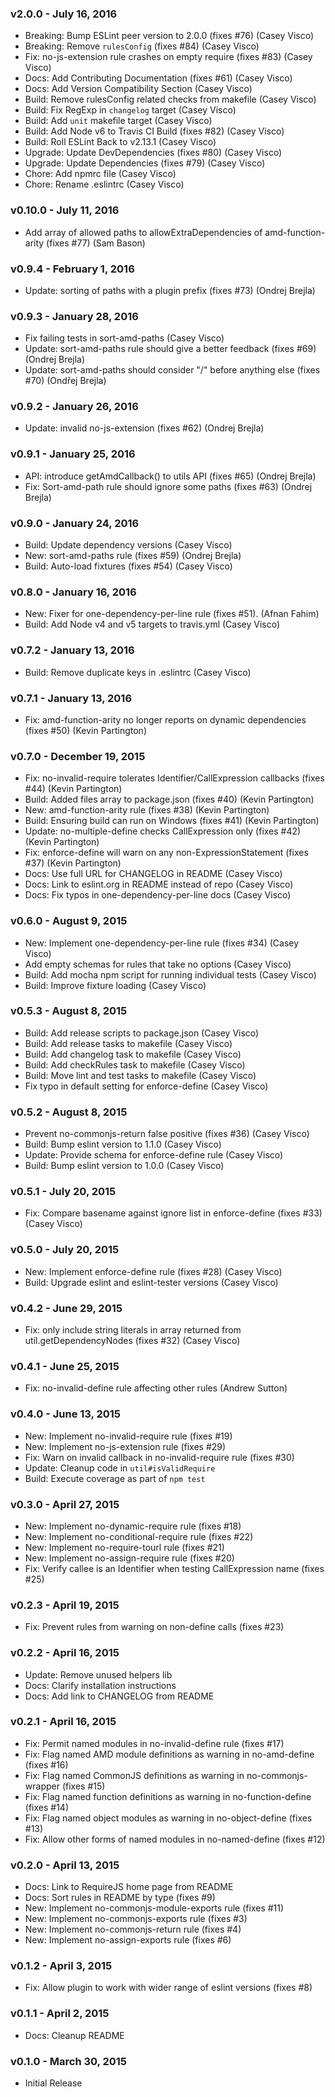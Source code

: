 ### v2.0.0 - July 16, 2016

* Breaking: Bump ESLint peer version to 2.0.0 (fixes #76) (Casey Visco)
* Breaking: Remove `rulesConfig` (fixes #84) (Casey Visco)
* Fix: no-js-extension rule crashes on empty require (fixes #83) (Casey Visco)
* Docs: Add Contributing Documentation (fixes #61) (Casey Visco)
* Docs: Add Version Compatibility Section (Casey Visco)
* Build: Remove rulesConfig related checks from makefile (Casey Visco)
* Build: Fix RegExp in `changelog` target (Casey Visco)
* Build: Add `unit` makefile target (Casey Visco)
* Build: Add Node v6 to Travis CI Build (fixes #82) (Casey Visco)
* Build: Roll ESLint Back to v2.13.1 (Casey Visco)
* Upgrade: Update DevDependencies (fixes #80) (Casey Visco)
* Upgrade: Update Dependencies (fixes #79) (Casey Visco)
* Chore: Add npmrc file (Casey Visco)
* Chore: Rename .eslintrc (Casey Visco)

### v0.10.0 - July 11, 2016

* Add array of allowed paths to allowExtraDependencies of amd-function-arity (fixes #77) (Sam Bason)

### v0.9.4 - February 1, 2016

* Update: sorting of paths with a plugin prefix (fixes #73) (Ondrej Brejla)

### v0.9.3 - January 28, 2016

* Fix failing tests in sort-amd-paths (Casey Visco)
* Update: sort-amd-paths rule should give a better feedback (fixes #69) (Ondrej Brejla)
* Update: sort-amd-paths should consider "/" before anything else (fixes #70) (Ondřej Brejla)

### v0.9.2 - January 26, 2016

* Update: invalid no-js-extension (fixes #62) (Ondrej Brejla)

### v0.9.1 - January 25, 2016

* API: introduce getAmdCallback() to utils API (fixes #65) (Ondrej Brejla)
* Fix: Sort-amd-path rule should ignore some paths (fixes #63) (Ondrej Brejla)

### v0.9.0 - January 24, 2016

* Build: Update dependency versions (Casey Visco)
* New: sort-amd-paths rule (fixes #59) (Ondrej Brejla)
* Build: Auto-load fixtures (fixes #54) (Casey Visco)

### v0.8.0 - January 16, 2016

* New: Fixer for one-dependency-per-line rule (fixes #51). (Afnan Fahim)
* Build: Add Node v4 and v5 targets to travis.yml (Casey Visco)

### v0.7.2 - January 13, 2016

* Build: Remove duplicate keys in .eslintrc (Casey Visco)

### v0.7.1 - January 13, 2016

* Fix: amd-function-arity no longer reports on dynamic dependencies (fixes #50) (Kevin Partington)

### v0.7.0 - December 19, 2015

* Fix: no-invalid-require tolerates Identifier/CallExpression callbacks (fixes #44) (Kevin Partington)
* Build: Added files array to package.json (fixes #40) (Kevin Partington)
* New: amd-function-arity rule (fixes #38) (Kevin Partington)
* Build: Ensuring build can run on Windows (fixes #41) (Kevin Partington)
* Update: no-multiple-define checks CallExpression only (fixes #42) (Kevin Partington)
* Fix: enforce-define will warn on any non-ExpressionStatement (fixes #37) (Kevin Partington)
* Docs: Use full URL for CHANGELOG in README (Casey Visco)
* Docs: Link to eslint.org in README instead of repo (Casey Visco)
* Docs: Fix typos in one-dependency-per-line docs (Casey Visco)

### v0.6.0 - August 9, 2015

* New: Implement one-dependency-per-line rule (fixes #34) (Casey Visco)
* Add empty schemas for rules that take no options (Casey Visco)
* Build: Add mocha npm script for running individual tests (Casey Visco)
* Build: Improve fixture loading (Casey Visco)

### v0.5.3 - August 8, 2015

* Build: Add release scripts to package.json (Casey Visco)
* Build: Add release tasks to makefile (Casey Visco)
* Build: Add changelog task to makefile (Casey Visco)
* Build: Add checkRules task to makefile (Casey Visco)
* Build: Move lint and test tasks to makefile (Casey Visco)
* Fix typo in default setting for enforce-define (Casey Visco)

### v0.5.2 - August 8, 2015

* Prevent no-commonjs-return false positive (fixes #36) (Casey Visco)
* Build: Bump eslint version to 1.1.0 (Casey Visco)
* Update: Provide schema for enforce-define rule (Casey Visco)
* Build: Bump eslint version to 1.0.0 (Casey Visco)

### v0.5.1 - July 20, 2015

* Fix: Compare basename against ignore list in enforce-define (fixes #33) (Casey Visco)

### v0.5.0 - July 20, 2015

* New: Implement enforce-define rule (fixes #28) (Casey Visco)
* Build: Upgrade eslint and eslint-tester versions (Casey Visco)

### v0.4.2 - June 29, 2015

* Fix: only include string literals in array returned from util.getDependencyNodes (fixes #32) (Casey Visco)

### v0.4.1 - June 25, 2015

* Fix: no-invalid-define rule affecting other rules (Andrew Sutton)

### v0.4.0 - June 13, 2015

* New: Implement no-invalid-require rule (fixes #19)
* New: Implement no-js-extension rule (fixes #29)
* Fix: Warn on invalid callback in no-invalid-require rule (fixes #30)
* Update: Cleanup code in `util#isValidRequire`
* Build: Execute coverage as part of `npm test`

### v0.3.0 - April 27, 2015

* New: Implement no-dynamic-require rule (fixes #18)
* New: Implement no-conditional-require rule (fixes #22)
* New: Implement no-require-tourl rule (fixes #21)
* New: Implement no-assign-require rule (fixes #20)
* Fix: Verify callee is an Identifier when testing CallExpression name (fixes #25)

### v0.2.3 - April 19, 2015

* Fix: Prevent rules from warning on non-define calls (fixes #23)

### v0.2.2 - April 16, 2015

* Update: Remove unused helpers lib
* Docs: Clarify installation instructions
* Docs: Add link to CHANGELOG from README

### v0.2.1 - April 16, 2015

* Fix: Permit named modules in no-invalid-define rule (fixes #17)
* Fix: Flag named AMD module definitions as warning in no-amd-define (fixes #16)
* Fix: Flag named CommonJS definitions as warning in no-commonjs-wrapper (fixes #15)
* Fix: Flag named function definitions as warning in no-function-define (fixes #14)
* Fix: Flag named object modules as warning in no-object-define (fixes #13)
* Fix: Allow other forms of named modules in no-named-define (fixes #12)

### v0.2.0 - April 13, 2015

* Docs: Link to RequireJS home page from README
* Docs: Sort rules in README by type (fixes #9)
* New: Implement no-commonjs-module-exports rule (fixes #11)
* New: Implement no-commonjs-exports rule (fixes #3)
* New: Implement no-commonjs-return rule (fixes #4)
* New: Implement no-assign-exports rule (fixes #6)

### v0.1.2 - April 3, 2015

* Fix: Allow plugin to work with wider range of eslint versions (fixes #8)

### v0.1.1 - April 2, 2015

* Docs: Cleanup README

### v0.1.0 - March 30, 2015

* Initial Release
